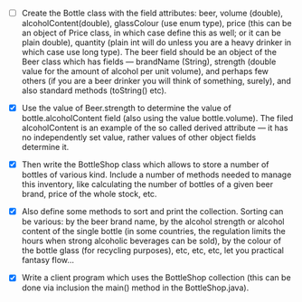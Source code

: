 - [ ] Create the Bottle class with the field attributes: beer, volume (double), alcoholContent(double), glassColour (use enum type), price (this can be an object of Price class, in which case define this as well; or it can be plain double), quantity (plain int will do unless you are a heavy drinker in which case use long type). The beer field should be an object of the Beer class which has fields — brandName (String), strength (double value for the amount of alcohol per unit volume), and perhaps few others (if you are a beer drinker you will think of something, surely), and also standard methods (toString() etc).

- [X] Use the value of Beer.strength to determine the value of bottle.alcoholContent field (also using the value bottle.volume). The filed alcoholContent is an example of the so called derived attribute — it has no independently set value, rather values of other object fields determine it.


- [X] Then write the BottleShop class which allows to store a number of bottles of various kind. Include a number of methods needed to manage this inventory, like calculating the number of bottles of a given beer brand, price of the whole stock, etc.



- [X] Also define some methods to sort and print the collection. Sorting can be various: by the beer brand name, by the alcohol strength or alcohol content of the single bottle (in some countries, the regulation limits the hours when strong alcoholic beverages can be sold), by the colour of the bottle glass (for recycling purposes), etc, etc, etc, let you practical fantasy flow...


- [X] Write a client program which uses the BottleShop collection (this can be done via inclusion the main() method in the BottleShop.java).